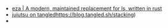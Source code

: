 - [eza | A modern, maintained replacement for ls, written in rust](https://eza.rocks/)
- [jujutsu on tangled]()https://blog.tangled.sh/stacking)
-